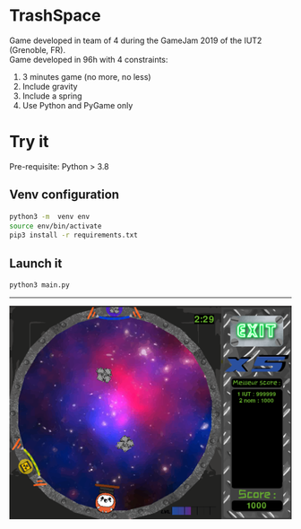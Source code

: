 # TrashSpace

Game developed in team of 4 during the GameJam 2019 of the IUT2 (Grenoble, FR).  
Game developed in 96h with 4 constraints:
1. 3 minutes game (no more, no less)
2. Include gravity
3. Include a spring
4. Use Python and PyGame only

# Try it

Pre-requisite: Python > 3.8

## Venv configuration

```bash
python3 -m  venv env
source env/bin/activate
pip3 install -r requirements.txt
```

## Launch it

```bash
python3 main.py
```


----

![Trash Space Screenshot](TrashSpace.png)